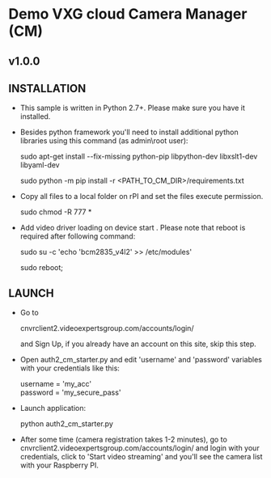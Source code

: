 # Demo VXG cloud Camera Manager (CM)
## v1.0.0

## INSTALLATION
* This sample is written in Python 2.7+. Please make sure you have it installed.

* Besides python framework you'll need to install additional python libraries using this command (as admin\root user):

    sudo apt-get install --fix-missing python-pip libpython-dev libxslt1-dev libyaml-dev
    
    sudo python -m pip install -r <PATH_TO_CM_DIR>/requirements.txt

* Copy all files to a local folder on rPI and set the files execute permission.
  
    sudo chmod -R 777 *
    
*   Add video driver loading on device start . Please note that reboot is required after following command:

    sudo su -c 'echo 'bcm2835_v4l2' >> /etc/modules'
    
    sudo reboot;
    
     
    

## LAUNCH
* Go to 

    cnvrclient2.videoexpertsgroup.com/accounts/login/ 

  and Sign Up, if you already have an account on this site, skip this step.

* Open auth2_cm_starter.py and edit 'username' and 'password' variables with your credentials like this:

    username = 'my_acc'    
    password = 'my_secure_pass'
    
* Launch application:

    python auth2_cm_starter.py
    
* After some time (camera registration takes 1-2 minutes), go to cnvrclient2.videoexpertsgroup.com/accounts/login/ 
  and login with your credentials, click to 'Start video streaming' and you'll see the camera list with your Raspberry PI.
